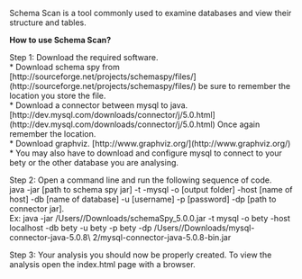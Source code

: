 Schema Scan is a tool commonly used to examine databases and view their structure and tables. 

<strong>How to use Schema Scan?</strong><br>
<p>
Step 1: Download the required software. <br>
* Download schema spy from [http://sourceforge.net/projects/schemaspy/files/](http://sourceforge.net/projects/schemaspy/files/) be sure to remember the location you store the file. <br>
* Download a connector between mysql to java. [http://dev.mysql.com/downloads/connector/j/5.0.html](http://dev.mysql.com/downloads/connector/j/5.0.html) Once again remember the location.<br>
* Download graphviz. [http://www.graphviz.org/](http://www.graphviz.org/)<br>
* You may also have to download and configure mysql to connect to your bety or the other database you are analysing.</p>
<p>Step 2: Open a command line and run the following sequence of code.<br>
java -jar [path to schema spy jar] -t -mysql -o [output folder] -host [name of host] -db [name of database] -u [username] -p [password] -dp [path to connector jar].<br>
Ex: 
java -jar /Users//Downloads/schemaSpy_5.0.0.jar  -t mysql -o bety -host localhost -db bety -u bety -p bety -dp /Users//Downloads/mysql-connector-java-5.0.8\ 2/mysql-connector-java-5.0.8-bin.jar <br></p>
Step 3: Your analysis you should now be properly created. To view the analysis open the index.html page with a browser. 

